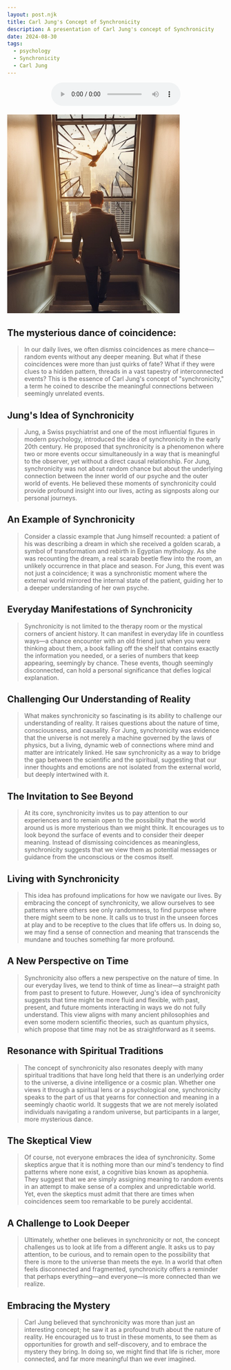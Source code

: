 ```yaml
---
layout: post.njk
title: Carl Jung's Concept of Synchronicity
description: A presentation of Carl Jung's concept of Synchronicity 
date: 2024-08-30
tags: 
  - psychology
  - Synchronicity
  - Carl Jung
---
```


<center>
<audio controls>
<source src="/assets/audio/synchronicity.mp3" type="audio/mpeg">
  Your browser does not support the audio element.
</audio></center><br>

<img src="/assets/images/synchronicity.jpg" alt="Description of image" width="400">  

 
## The mysterious dance of coincidence:

> In our daily lives, we often dismiss coincidences as mere chance—random events without any deeper meaning. But what if these coincidences were more than just quirks of fate? What if they were clues to a hidden pattern, threads in a vast tapestry of interconnected events? This is the essence of Carl Jung's concept of "synchronicity," a term he coined to describe the meaningful connections between seemingly unrelated events.

## Jung's Idea of Synchronicity

> Jung, a Swiss psychiatrist and one of the most influential figures in modern psychology, introduced the idea of synchronicity in the early 20th century. He proposed that synchronicity is a phenomenon where two or more events occur simultaneously in a way that is meaningful to the observer, yet without a direct causal relationship. For Jung, synchronicity was not about random chance but about the underlying connection between the inner world of our psyche and the outer world of events. He believed these moments of synchronicity could provide profound insight into our lives, acting as signposts along our personal journeys.

## An Example of Synchronicity

> Consider a classic example that Jung himself recounted: a patient of his was describing a dream in which she received a golden scarab, a symbol of transformation and rebirth in Egyptian mythology. As she was recounting the dream, a real scarab beetle flew into the room, an unlikely occurrence in that place and season. For Jung, this event was not just a coincidence; it was a synchronistic moment where the external world mirrored the internal state of the patient, guiding her to a deeper understanding of her own psyche.

## Everyday Manifestations of Synchronicity

> Synchronicity is not limited to the therapy room or the mystical corners of ancient history. It can manifest in everyday life in countless ways—a chance encounter with an old friend just when you were thinking about them, a book falling off the shelf that contains exactly the information you needed, or a series of numbers that keep appearing, seemingly by chance. These events, though seemingly disconnected, can hold a personal significance that defies logical explanation.

## Challenging Our Understanding of Reality

> What makes synchronicity so fascinating is its ability to challenge our understanding of reality. It raises questions about the nature of time, consciousness, and causality. For Jung, synchronicity was evidence that the universe is not merely a machine governed by the laws of physics, but a living, dynamic web of connections where mind and matter are intricately linked. He saw synchronicity as a way to bridge the gap between the scientific and the spiritual, suggesting that our inner thoughts and emotions are not isolated from the external world, but deeply intertwined with it.

## The Invitation to See Beyond

>At its core, synchronicity invites us to pay attention to our experiences and to remain open to the possibility that the world around us is more mysterious than we might think. It encourages us to look beyond the surface of events and to consider their deeper meaning. Instead of dismissing coincidences as meaningless, synchronicity suggests that we view them as potential messages or guidance from the unconscious or the cosmos itself.

## Living with Synchronicity

> This idea has profound implications for how we navigate our lives. By embracing the concept of synchronicity, we allow ourselves to see patterns where others see only randomness, to find purpose where there might seem to be none. It calls us to trust in the unseen forces at play and to be receptive to the clues that life offers us. In doing so, we may find a sense of connection and meaning that transcends the mundane and touches something far more profound.

## A New Perspective on Time

> Synchronicity also offers a new perspective on the nature of time. In our everyday lives, we tend to think of time as linear—a straight path from past to present to future. However, Jung's idea of synchronicity suggests that time might be more fluid and flexible, with past, present, and future moments interacting in ways we do not fully understand. This view aligns with many ancient philosophies and even some modern scientific theories, such as quantum physics, which propose that time may not be as straightforward as it seems.

## Resonance with Spiritual Traditions

> The concept of synchronicity also resonates deeply with many spiritual traditions that have long held that there is an underlying order to the universe, a divine intelligence or a cosmic plan. Whether one views it through a spiritual lens or a psychological one, synchronicity speaks to the part of us that yearns for connection and meaning in a seemingly chaotic world. It suggests that we are not merely isolated individuals navigating a random universe, but participants in a larger, more mysterious dance.

## The Skeptical View

> Of course, not everyone embraces the idea of synchronicity. Some skeptics argue that it is nothing more than our mind's tendency to find patterns where none exist, a cognitive bias known as apophenia. They suggest that we are simply assigning meaning to random events in an attempt to make sense of a complex and unpredictable world. Yet, even the skeptics must admit that there are times when coincidences seem too remarkable to be purely accidental.

## A Challenge to Look Deeper

> Ultimately, whether one believes in synchronicity or not, the concept challenges us to look at life from a different angle. It asks us to pay attention, to be curious, and to remain open to the possibility that there is more to the universe than meets the eye. In a world that often feels disconnected and fragmented, synchronicity offers a reminder that perhaps everything—and everyone—is more connected than we realize.

## Embracing the Mystery

> Carl Jung believed that synchronicity was more than just an interesting concept; he saw it as a profound truth about the nature of reality. He encouraged us to trust in these moments, to see them as opportunities for growth and self-discovery, and to embrace the mystery they bring. In doing so, we might find that life is richer, more connected, and far more meaningful than we ever imagined.